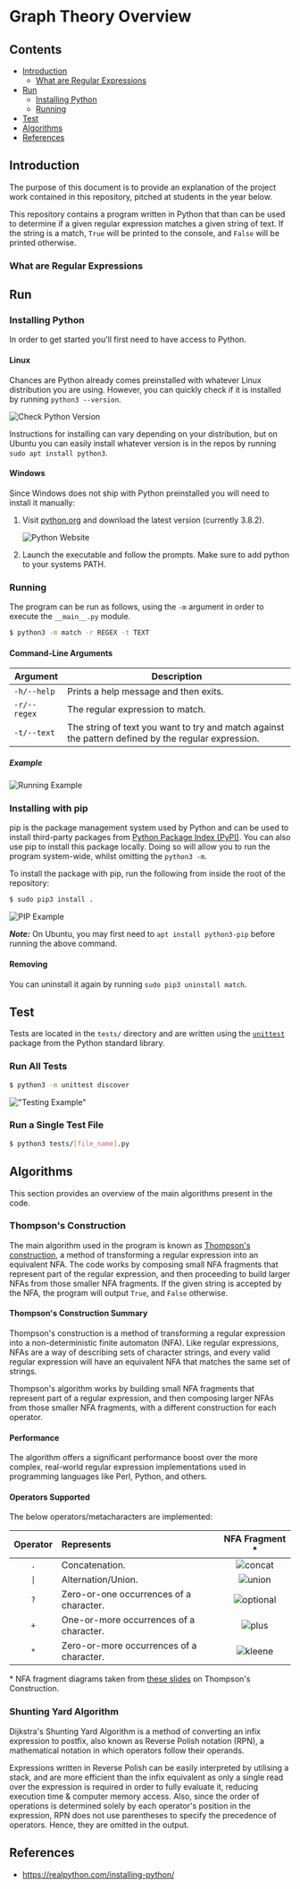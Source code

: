 # Graph Theory Overview

## Contents

- [Introduction](#introduction)
    - [What are Regular Expressions](#what-are-regular-expressions)
- [Run](#run)
    - [Installing Python](#installing-python)
    - [Running](#running)
- [Test](#test)
- [Algorithms](#algorithms)
- [References](#references)

## Introduction

The purpose of this document is to provide an explanation of the project work contained in this repository, pitched at students in the year below.

This repository contains a program written in Python that than can be used to determine if a given regular expression matches a given string of text. If the string is a match, `True` will be printed to the console, and `False` will be printed otherwise.

### What are Regular Expressions

## Run

### Installing Python

In order to get started you'll first need to have access to Python.

#### Linux

Chances are Python already comes preinstalled with whatever Linux distribution you are using. However, you can quickly check if it is installed by running `python3 --version`.

![Check Python Version][version]

Instructions for installing can vary depending on your distribution, but on Ubuntu you can easily install whatever version is in the repos by running `sudo apt install python3`.

#### Windows

Since Windows does not ship with Python preinstalled you will need to install it manually:

1. Visit [python.org](https://www.python.org/downloads/) and download the latest version (currently 3.8.2).

    ![Python Website][python-org]

2. Launch the executable and follow the prompts. Make sure to add python to your systems PATH.

### Running

The program can be run as follows, using the `-m` argument in order to execute the `__main__.py` module.

```sh
$ python3 -m match -r REGEX -t TEXT
```

#### Command-Line Arguments

| Argument | Description |
| -------- | ---------- |
| `-h/--help` | Prints a help message and then exits. |
| `-r/--regex` | The regular expression to match. |
| `-t/--text` | The string of text you want to try and match against the pattern defined by the regular expression. |

##### Example

![Running Example][run]

### Installing with pip

pip is the package management system used by Python and can be used to install third-party packages from [Python Package Index (PyPI)](https://pypi.org/). You can also use pip to install this package locally. Doing so will allow you to run the program system-wide, whilst omitting the `python3 -m`.

To install the package with pip, run the following from inside the root of the repository:

```sh
$ sudo pip3 install .
```

![PIP Example][pip]

**_Note:_** On Ubuntu, you may first need to `apt install python3-pip` before running the above command.

#### Removing

You can uninstall it again by running `sudo pip3 uninstall match`.

## Test

Tests are located in the `tests/` directory and are written using the [`unittest`](https://docs.python.org/3/library/unittest.html) package from the Python standard library.

### Run All Tests

```sh
$ python3 -m unittest discover
```

!["Testing Example"][tests]

### Run a Single Test File

```sh
$ python3 tests/[file_name].py
```

## Algorithms

This section provides an overview of the main algorithms present in the code.

### Thompson's Construction

The main algorithm used in the program is known as [Thompson's construction](https://en.wikipedia.org/wiki/Thompson%27s_construction), a method of transforming a regular expression into an equivalent NFA. The code works by composing small NFA fragments that represent part of the regular expression, and then proceeding to build larger NFAs from those smaller NFA fragments. If the given string is accepted by the NFA, the program will output `True`, and `False` otherwise.

#### Thompson's Construction Summary

Thompson's construction is a method of transforming a regular expression into
a non-deterministic finite automaton (NFA). Like regular expressions, NFAs
are a way of describing sets of character strings, and every valid regular
expression will have an equivalent NFA that matches the same set of strings.

Thompson's algorithm works by building small NFA fragments that represent
part of a regular expression, and then composing larger NFAs from those
smaller NFA fragments, with a different construction for each operator.

#### Performance

The algorithm offers a significant performance boost over the more
complex, real-world regular expression implementations used in programming
languages like Perl, Python, and others.

#### Operators Supported

The below operators/metacharacters are implemented:

| Operator | Represents | NFA Fragment \* |
| :------: | :--------- | :-----------: |
| `.` | Concatenation. | ![concat] |
| `\|` | Alternation/Union. | ![union] |
| `?` | Zero-or-one occurrences of a character. | ![optional] |
| `+` | One-or-more occurrences of a character. | ![plus] |
| `*` | Zero-or-more occurrences of a character. | ![kleene] |

\* NFA fragment diagrams taken from [these slides](https://github.com/ianmcloughlin/slides-thompson/blob/master/slides.pdf)
on Thompson's Construction.

### Shunting Yard Algorithm

Dijkstra's Shunting Yard Algorithm is a method of converting an infix expression to postfix, also known as Reverse Polish notation (RPN), a mathematical notation in which operators follow their operands.

Expressions written in Reverse Polish can be easily interpreted by
utilising a stack, and are more efficient than the infix equivalent as only
a single read over the expression is required in order to fully evaluate it,
reducing execution time & computer memory access. Also, since the order of
operations is determined solely by each operator's position in the expression,
RPN does not use parentheses to specify the precedence of operators. Hence,
they are omitted in the output.

## References

- https://realpython.com/installing-python/

<!-- GIFS -->
[tests]: https://user-images.githubusercontent.com/37158241/80839857-f27fd880-8bf3-11ea-95da-6335b697e3d7.gif "Testing"

[version]: https://user-images.githubusercontent.com/37158241/80839859-f3b10580-8bf3-11ea-9c93-c58503aea16f.gif "Checking Python Version"

[pip]: https://user-images.githubusercontent.com/37158241/80839860-f3b10580-8bf3-11ea-97a5-613e1d3d8b43.gif "PIP"

[run]: https://user-images.githubusercontent.com/37158241/80839862-f4499c00-8bf3-11ea-9fd8-52a1270d9e67.gif "Running the Program"

<!-- Images -->
[python-org]: https://user-images.githubusercontent.com/37158241/80828644-898d6600-8bdd-11ea-8cd3-91d01ff2c5bc.png "Python Website"

<!-- NFA Images -->
[union]: https://user-images.githubusercontent.com/37158241/76761641-b13c8200-6787-11ea-8821-7d3c31744855.png "Union"

[kleene]: https://user-images.githubusercontent.com/37158241/76747391-f6a18500-6770-11ea-8104-1d70db17d268.png "Kleene Star"

[concat]: https://user-images.githubusercontent.com/37158241/76760396-7e918a00-6785-11ea-80cf-ea910d507358.png "Concatenation"

[optional]: https://user-images.githubusercontent.com/37158241/76747393-f7d2b200-6770-11ea-9f3b-eed4eb2fbf1a.png "Optional"

[plus]: https://user-images.githubusercontent.com/37158241/76747394-f7d2b200-6770-11ea-8891-2632ec9ccec5.png "Plus Operator"
